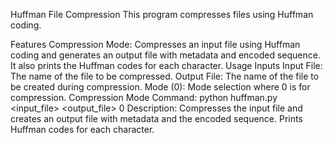 Huffman File Compression
This program compresses files using Huffman coding.

Features
Compression Mode: Compresses an input file using Huffman coding and generates an output file with metadata and encoded sequence. It also prints the Huffman codes for each character.
Usage
Inputs
Input File: The name of the file to be compressed.
Output File: The name of the file to be created during compression.
Mode (0): Mode selection where 0 is for compression.
Compression Mode
Command: python huffman.py <input_file> <output_file> 0
Description: Compresses the input file and creates an output file with metadata and the encoded sequence. Prints Huffman codes for each character.
